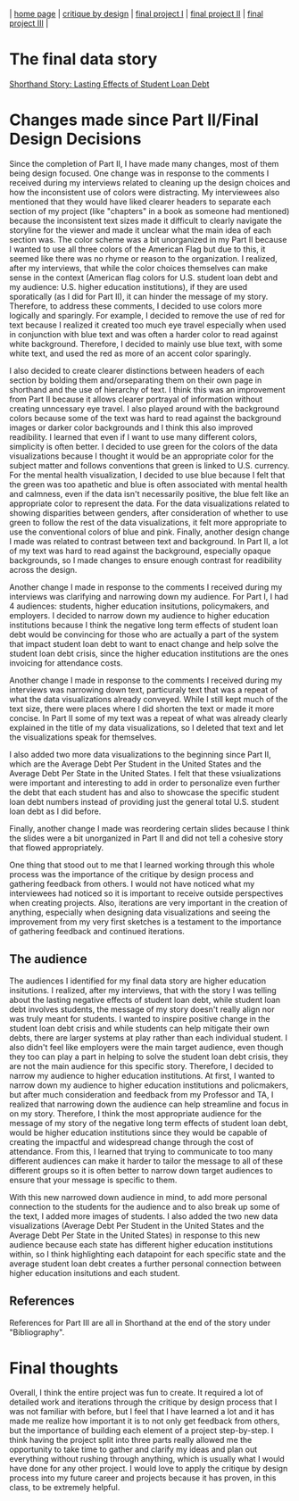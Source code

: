 | [home page](https://joannajkim.github.io/joanna-kim-portfolio/) | [critique by design](https://joannajkim.github.io/joanna-kim-portfolio/critique-by-design) | [final project I](https://joannajkim.github.io/joanna-kim-portfolio/final-project-part-one) | [final project II](https://joannajkim.github.io/joanna-kim-portfolio/final-project-part-two) | [final project III](https://joannajkim.github.io/joanna-kim-portfolio/final-project-part-three) | 

# The final data story

[Shorthand Story: Lasting Effects of Student Loan Debt](https://carnegiemellon.shorthandstories.com/joanna-kim-lasting-effects-of-student-loan-debt/index.html)

# Changes made since Part II/Final Design Decisions

Since the completion of Part II, I have made many changes, most of them being design focused. One change was in response to the comments I received during my interviews related to cleaning up the design choices and how the inconsistent use of colors were distracting. My interviewees also mentioned that they would have liked clearer headers to separate each section of my project (like "chapters" in a book as someone had mentioned) because the inconsistent text sizes made it difficult to clearly navigate the storyline for the viewer and made it unclear what the main idea of each section was. The color scheme was a bit unorganized in my Part II because I wanted to use all three colors of the American Flag but due to this, it seemed like there was no rhyme or reason to the organization. I realized, after my interviews, that while the color choices themselves can make sense in the context (American flag colors for U.S. student loan debt and my audience: U.S. higher education institutions), if they are used sporatically (as I did for Part II), it can hinder the message of my story. Therefore, to address these comments, I decided to use colors more logically and sparingly. For example, I decided to remove the use of red for text because I realized it created too much eye travel especially when used in conjunction with blue text and was often a harder color to read against white background. Therefore, I decided to mainly use blue text, with some white text, and used the red as more of an accent color sparingly. 

I also decided to create clearer distinctions between headers of each section by bolding them and/orseparating them on their own page in shorthand and the use of hierarchy of text. I think this was an improvement from Part II because it allows clearer portrayal of information without creating unncessary eye travel. I also played around with the background colors because some of the text was hard to read against the background images or darker color backgrounds and I think this also improved readibility. I learned that even if I want to use many different colors, simplicity is often better. I decided to use green for the colors of the data visualizations because I thought it would be an appropriate color for the subject matter and follows conventions that green is linked to U.S. currency. For the mental health visualization, I decided to use blue because I felt that the green was too apathetic and blue is often associated with mental health and calmness, even if the data isn't necessarily positive, the blue felt like an appropriate color to represent the data. For the data visualizations related to showing disparities between genders, after consideration of whether to use green to follow the rest of the data visualizations, it felt more appropriate to use the conventional colors of blue and pink. Finally, another design change I made was related to contrast between text and background. In Part II, a lot of my text was hard to read against the background, especially opaque backgrounds, so I made changes to ensure enough contrast for readibility across the design. 

Another change I made in response to the comments I received during my interviews was clarifying and narrowing down my audience. For Part I, I had 4 audiences: students, higher education insitutions, policymakers, and employers. I decided to narrow down my audience to higher education institutions because I think the negative long term effects of student loan debt would be convincing for those who are actually a part of the system that impact student loan debt to want to enact change and help solve the student loan debt crisis, since the higher education institutions are the ones invoicing for attendance costs. 

Another change I made in response to the comments I received during my interviews was narrowing down text, particuraly text that was a repeat of what the data visualizations already conveyed. While I still kept much of the text size, there were places where I did shorten the text or made it more concise. In Part II some of my text was a repeat of what was already clearly explained in the title of my data visualizations, so I deleted that text and let the visualizations speak for themselves. 

I also added two more data visualizations to the beginning since Part II, which are the Average Debt Per Student in the United States and the Average Debt Per State in the United States. I felt that these vsiualizations were important and interesting to add in order to personalize even further the debt that each student has and also to showcase the specific student loan debt numbers instead of providing just the general total U.S. student loan debt as I did before.

Finally, another change I made was reordering certain slides because I think the slides were a bit unorganized in Part II and did not tell a cohesive story that flowed appropriately. 

One thing that stood out to me that I learned working through this whole process was the importance of the critique by design process and gathering feedback from others. I would not have noticed what my interviewees had noticed so it is important to receive outside perspectives when creating projects. Also, iterations are very important in the creation of anything, especially when designing data visualizations and seeing the improvement from my very first sketches is a testament to the importance of gathering feedback and continued iterations. 

## The audience

The audiences I identified for my final data story are higher education insitutions. I realized, after my interviews, that with the story I was telling about the lasting negative effects of student loan debt, while student loan debt involves students, the message of my story doesn't really align nor was truly meant for students. I wanted to inspire positive change in the student loan debt crisis and while students can help mitigate their own debts, there are larger systems at play rather than each individual student. I also didn't feel like employers were the main target audience, even though they too can play a part in helping to solve the student loan debt crisis, they are not the main audience for this specific story. Therefore, I decided to narrow my audience to higher education institutions. At first, I wanted to narrow down my audience to higher education institutions and policmakers, but after much consideration and feedback from my Professor and TA, I realized that narrowing down the audience can help streamline and focus in on my story. Therefore, I think the most appropriate audience for the message of my story of the negative long term effects of student loan debt, would be higher education institutions since they would be capable of creating the impactful and widespread change through the cost of attendance. From this, I learned that trying to communicate to too many different audiences can make it harder to tailor the message to all of these different groups so it is often better to narrow down target audiences to ensure that your message is specific to them. 

With this new narrowed down audience in mind, to add more personal connection to the students for the audience and to also break up some of the text, I added more images of students. I also added the two new data visualizations (Average Debt Per Student in the United States and the Average Debt Per State in the United States) in response to this new audience because each state has different higher education institutions within, so I think highlighting each datapoint for each specific state and the average student loan debt creates a further personal connection between higher education insitutions and each student.

## References
References for Part III are all in Shorthand at the end of the story under "Bibliography".

# Final thoughts
Overall, I think the entire project was fun to create. It required a lot of detailed work and iterations through the critique by design process that I was not familiar with before, but I feel that I have learned a lot and it has made me realize how important it is to not only get feedback from others, but the importance of building each element of a project step-by-step. I think having the project split into three parts really allowed me the opportunity to take time to gather and clarify my ideas and plan out everything without rushing through anything, which is usually what I would have done for any other project. I would love to apply the critique by design process into my future career and projects because it has proven, in this class, to be extremely helpful. 


